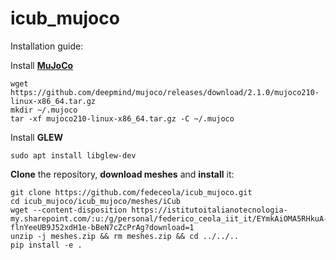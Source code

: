 # icub_mujoco

Installation guide:

Install [**MuJoCo**](https://github.com/deepmind/mujoco/)

```
wget https://github.com/deepmind/mujoco/releases/download/2.1.0/mujoco210-linux-x86_64.tar.gz
mkdir ~/.mujoco
tar -xf mujoco210-linux-x86_64.tar.gz -C ~/.mujoco
```

Install **GLEW**
```
sudo apt install libglew-dev
```

**Clone** the repository, **download meshes** and **install** it:
```
git clone https://github.com/fedeceola/icub_mujoco.git
cd icub_mujoco/icub_mujoco/meshes/iCub
wget --content-disposition https://istitutoitalianotecnologia-my.sharepoint.com/:u:/g/personal/federico_ceola_iit_it/EYmkAiOMA5RHkuA-flnYeeUB9J52xdH1e-bBeN7cZcPrAg?download=1
unzip -j meshes.zip && rm meshes.zip && cd ../../..
pip install -e .
```
